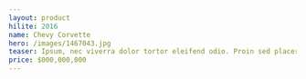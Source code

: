 ```yaml
---
layout: product
hilite: 2016
name: Chevy Corvette
hero: /images/1467043.jpg
teaser: Ipsum, nec viverra dolor tortor eleifend odio. Proin sed placerat quam. Aliquam turpis velit, lacinia nec diam imperdiet, rhoncus gravida eros.
price: $000,000,000
---
```

